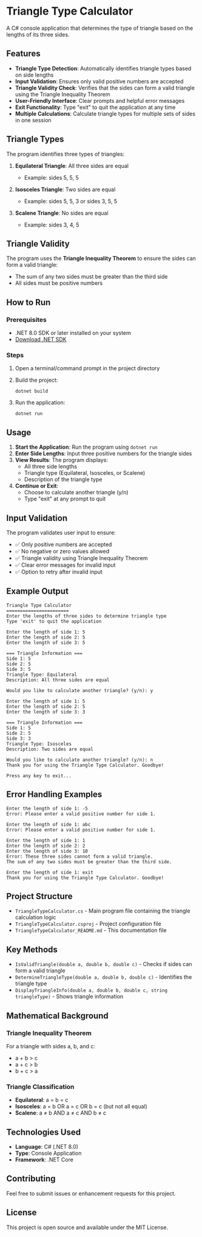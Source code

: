 # Triangle Type Calculator

A C# console application that determines the type of triangle based on the lengths of its three sides.

## Features

- **Triangle Type Detection**: Automatically identifies triangle types based on side lengths
- **Input Validation**: Ensures only valid positive numbers are accepted
- **Triangle Validity Check**: Verifies that the sides can form a valid triangle using the Triangle Inequality Theorem
- **User-Friendly Interface**: Clear prompts and helpful error messages
- **Exit Functionality**: Type "exit" to quit the application at any time
- **Multiple Calculations**: Calculate triangle types for multiple sets of sides in one session

## Triangle Types

The program identifies three types of triangles:

1. **Equilateral Triangle**: All three sides are equal
   - Example: sides 5, 5, 5

2. **Isosceles Triangle**: Two sides are equal
   - Example: sides 5, 5, 3 or sides 3, 5, 5

3. **Scalene Triangle**: No sides are equal
   - Example: sides 3, 4, 5

## Triangle Validity

The program uses the **Triangle Inequality Theorem** to ensure the sides can form a valid triangle:

- The sum of any two sides must be greater than the third side
- All sides must be positive numbers

## How to Run

### Prerequisites

- .NET 8.0 SDK or later installed on your system
- [Download .NET SDK](https://dotnet.microsoft.com/download)

### Steps

1. Open a terminal/command prompt in the project directory
2. Build the project:

   ```
   dotnet build
   ```

3. Run the application:

   ```
   dotnet run
   ```

## Usage

1. **Start the Application**: Run the program using `dotnet run`
2. **Enter Side Lengths**: Input three positive numbers for the triangle sides
3. **View Results**: The program displays:
   - All three side lengths
   - Triangle type (Equilateral, Isosceles, or Scalene)
   - Description of the triangle type
4. **Continue or Exit**:
   - Choose to calculate another triangle (y/n)
   - Type "exit" at any prompt to quit

## Input Validation

The program validates user input to ensure:

- ✅ Only positive numbers are accepted
- ✅ No negative or zero values allowed
- ✅ Triangle validity using Triangle Inequality Theorem
- ✅ Clear error messages for invalid input
- ✅ Option to retry after invalid input

## Example Output

```
Triangle Type Calculator
=======================
Enter the lengths of three sides to determine triangle type
Type 'exit' to quit the application

Enter the length of side 1: 5
Enter the length of side 2: 5
Enter the length of side 3: 5

=== Triangle Information ===
Side 1: 5
Side 2: 5
Side 3: 5
Triangle Type: Equilateral
Description: All three sides are equal

Would you like to calculate another triangle? (y/n): y

Enter the length of side 1: 5
Enter the length of side 2: 5
Enter the length of side 3: 3

=== Triangle Information ===
Side 1: 5
Side 2: 5
Side 3: 3
Triangle Type: Isosceles
Description: Two sides are equal

Would you like to calculate another triangle? (y/n): n
Thank you for using the Triangle Type Calculator. Goodbye!

Press any key to exit...
```

## Error Handling Examples

```
Enter the length of side 1: -5
Error: Please enter a valid positive number for side 1.

Enter the length of side 1: abc
Error: Please enter a valid positive number for side 1.

Enter the length of side 1: 1
Enter the length of side 2: 2
Enter the length of side 3: 10
Error: These three sides cannot form a valid triangle.
The sum of any two sides must be greater than the third side.

Enter the length of side 1: exit
Thank you for using the Triangle Type Calculator. Goodbye!
```

## Project Structure

- `TriangleTypeCalculator.cs` - Main program file containing the triangle calculation logic
- `TriangleTypeCalculator.csproj` - Project configuration file
- `TriangleTypeCalculator_README.md` - This documentation file

## Key Methods

- `IsValidTriangle(double a, double b, double c)` - Checks if sides can form a valid triangle
- `DetermineTriangleType(double a, double b, double c)` - Identifies the triangle type
- `DisplayTriangleInfo(double a, double b, double c, string triangleType)` - Shows triangle information

## Mathematical Background

### Triangle Inequality Theorem

For a triangle with sides a, b, and c:

- a + b > c
- a + c > b  
- b + c > a

### Triangle Classification

- **Equilateral**: a = b = c
- **Isosceles**: a = b OR a = c OR b = c (but not all equal)
- **Scalene**: a ≠ b AND a ≠ c AND b ≠ c

## Technologies Used

- **Language**: C# (.NET 8.0)
- **Type**: Console Application
- **Framework**: .NET Core

## Contributing

Feel free to submit issues or enhancement requests for this project.

## License

This project is open source and available under the MIT License.
